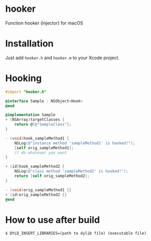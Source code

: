 # hooker
Function hooker (injector) for macOS

# Installation
Just add `hooker.h` and `hooker.m` to your Xcode project.

# Hooking
```objective-c
#import "hooker.h"

@interface Sample : NSObject<Hook>
@end

@implementation Sample
+ (NSArray)targetClasses {
    return @[@"SampleClass"];
}

- (void)hook_sampleMethod1 {
    NSLog(@"instance method 'sampleMethod1' is hooked!");
    [self orig_sampleMethod1];
    // do whatever you want
}

+ (id)hook_sampleMethod2 {
    NSLog(@"class method 'sampleMethod2' is hooked!");
    return [self orig_sampleMethod2];
}

- (void)orig_sampleMethod1 {}
+ (id)orig_sampleMethod2 {}
@end
```

# How to use after build
```console
$ DYLD_INSERT_LIBRARIES=(path to dylib file) (executable file)
```
